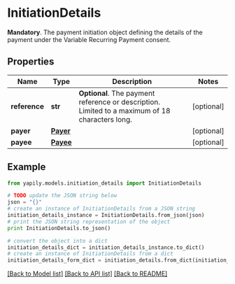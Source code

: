 # InitiationDetails

__Mandatory__. The payment initiation object defining the details of the payment under the Variable Recurring Payment consent.

## Properties
Name | Type | Description | Notes
------------ | ------------- | ------------- | -------------
**reference** | **str** | __Optional__. The payment reference or description. Limited to a maximum of 18 characters long. | [optional] 
**payer** | [**Payer**](Payer.md) |  | [optional] 
**payee** | [**Payee**](Payee.md) |  | [optional] 

## Example

```python
from yapily.models.initiation_details import InitiationDetails

# TODO update the JSON string below
json = "{}"
# create an instance of InitiationDetails from a JSON string
initiation_details_instance = InitiationDetails.from_json(json)
# print the JSON string representation of the object
print InitiationDetails.to_json()

# convert the object into a dict
initiation_details_dict = initiation_details_instance.to_dict()
# create an instance of InitiationDetails from a dict
initiation_details_form_dict = initiation_details.from_dict(initiation_details_dict)
```
[[Back to Model list]](../README.md#documentation-for-models) [[Back to API list]](../README.md#documentation-for-api-endpoints) [[Back to README]](../README.md)


